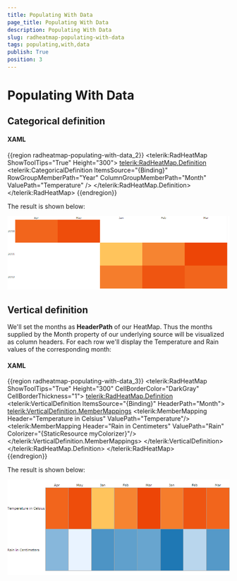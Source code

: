 ```yaml
---
title: Populating With Data
page_title: Populating With Data
description: Populating With Data
slug: radheatmap-populating-with-data
tags: populating,with,data
publish: True
position: 3
---
```


# Populating With Data



## Categorical definition

#### __XAML__

{{region radheatmap-populating-with-data_2}}
	<telerik:RadHeatMap ShowToolTips="True" Height="300">
	    <telerik:RadHeatMap.Definition>
	        <telerik:CategoricalDefinition ItemsSource="{Binding}" 
	                                    RowGroupMemberPath="Year" 
	                                    ColumnGroupMemberPath="Month" 
	                                    ValuePath="Temperature" />
	    </telerik:RadHeatMap.Definition>
	</telerik:RadHeatMap>
	{{endregion}}



The result is shown below:

![](images/RadHeatMap_databinding_01.PNG)

## Vertical definition

We'll set the months as __HeaderPath__ of our HeatMap.
		  Thus the months supplied by the Month property of our underlying source will be visualized as column headers.
		  For each row we'll display the Temperature and Rain values of the corresponding month:
		

#### __XAML__

{{region radheatmap-populating-with-data_3}}
	<telerik:RadHeatMap ShowToolTips="True" Height="300" CellBorderColor="DarkGray" CellBorderThickness="1"> 
	    <telerik:RadHeatMap.Definition>
	        <telerik:VerticalDefinition ItemsSource="{Binding}" HeaderPath="Month">
	            <telerik:VerticalDefinition.MemberMappings>
	                <telerik:MemberMapping Header="Temperature in Celsius" ValuePath="Temperature"/>
	                <telerik:MemberMapping Header="Rain in Centimeters" ValuePath="Rain"
	                                        Colorizer="{StaticResource myColorizer}"/>
	            </telerik:VerticalDefinition.MemberMappings>
	        </telerik:VerticalDefinition>
	    </telerik:RadHeatMap.Definition>
	</telerik:RadHeatMap>							
	{{endregion}}



The result is shown below:

![Rad Heat Map databinding 02](images/RadHeatMap_databinding_02.PNG)
